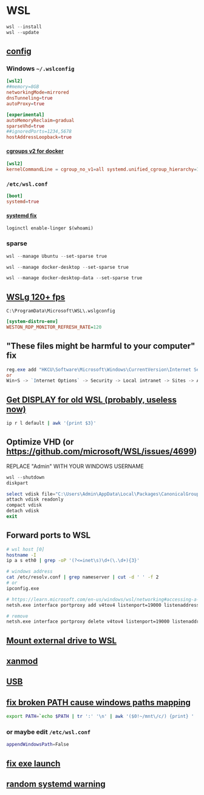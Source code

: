 # WSL

```powershell
wsl --install
wsl --update
```

## [config](https://learn.microsoft.com/en-us/windows/wsl/wsl-config#main-wsl-settings)

### Windows `~/.wslconfig`

```conf
[wsl2]
##memory=8GB
networkingMode=mirrored
dnsTunneling=true
autoProxy=true

[experimental]
autoMemoryReclaim=gradual
sparseVhd=true
##ignoredPorts=1234,5678
hostAddressLoopback=true
```

#### [cgroups v2 for docker](https://github.com/spurin/wsl-cgroupsv2?tab=readme-ov-file#configure-wsl-to-use-cgroupsv2)

```conf
[wsl2]
kernelCommandLine = cgroup_no_v1=all systemd.unified_cgroup_hierarchy=1
```

### `/etc/wsl.conf`

```conf
[boot]
systemd=true
```

#### [systemd fix](https://github.com/microsoft/vscode/issues/157275#issuecomment-1890408573)

`loginctl enable-linger $(whoami)`

### sparse

```powershell
wsl --manage Ubuntu --set-sparse true

wsl --manage docker-desktop --set-sparse true

wsl --manage docker-desktop-data --set-sparse true
```

## [WSLg 120+ fps](https://github.com/microsoft/wslg/wiki/Controlling-WSLg-frame-rate)

`C:\ProgramData\Microsoft\WSL\.wslgconfig`

```ini
[system-distro-env]
WESTON_RDP_MONITOR_REFRESH_RATE=120
```

## "These files might be harmful to your computer" fix

```powershell
reg.exe add "HKCU\Software\Microsoft\Windows\CurrentVersion\Internet Settings\ZoneMap\Domains\wsl.localhost" /f /v file  /t REG_DWORD /d 1
or
Win+S -> `Internet Options` -> Security -> Local intranet -> Sites -> Advanced -> `\\wsl.localhost` -> Add
```

## [Get DISPLAY for old WSL (probably, useless now)](https://serverfault.com/q/47915)

```bash
ip r l default | awk '{print $3}'
```

## Optimize VHD (or <https://github.com/microsoft/WSL/issues/4699>)

REPLACE "Admin" WITH YOUR WINDOWS USERNAME

```powershell
wsl --shutdown
diskpart

select vdisk file="C:\Users\Admin\AppData\Local\Packages\CanonicalGroupLimited.UbuntuonWindows_79rhkp1fndgsc\LocalState\ext4.vhdx"
attach vdisk readonly
compact vdisk
detach vdisk
exit
```

## Forward ports to WSL

```bash
# wsl host [0]
hostname -I
ip a s eth0 | grep -oP '(?<=inet\s)\d+(\.\d+){3}'

# windows address
cat /etc/resolv.conf | grep nameserver | cut -d ' ' -f 2
# or
ipconfig.exe

# https://learn.microsoft.com/en-us/windows/wsl/networking#accessing-a-wsl-2-distribution-from-your-local-area-network-lan
netsh.exe interface portproxy add v4tov4 listenport=19000 listenaddress=0.0.0.0 connectport=19000 connectaddress=$wsl_host

# remove
netsh.exe interface portproxy delete v4tov4 listenport=19000 listenaddress=0.0.0.0
```

## [Mount external drive to WSL](https://learn.microsoft.com/en-us/windows/wsl/wsl2-mount-disk)

## [xanmod](https://github.com/Locietta/xanmod-kernel-WSL2)

## [USB](https://learn.microsoft.com/en-us/windows/wsl/connect-usb)

## [fix broken PATH cause windows paths mapping](https://github.com/microsoft/WSL/issues/1426#issuecomment-442155686)

```bash
export PATH=`echo $PATH | tr ':' '\n' | awk '($0!~/mnt\/c/) {print} ' | tr '\n' ':'`
```

### or maybe edit `/etc/wsl.conf`

```bash
appendWindowsPath=False
```

## [fix exe launch](https://github.com/sakai135/wsl-vpnkit/issues/239)

## [random systemd warning](https://isd-project.github.io/isd/#:~:text=WSL)

